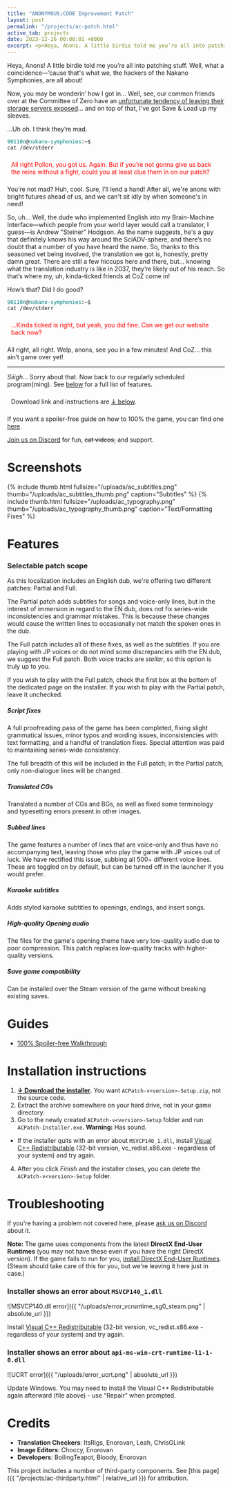```yaml
---
title: "ANONYMOUS;CODE Improvement Patch"
layout: post
permalink: "/projects/ac-patch.html"
active_tab: projects
date: 2023-12-26 00:00:01 +0000
excerpt: <p>Heya, Anons. A little birdie told me you’re all into patchin’ stuff. Well, what a coincidence—’cause that's what we, the hackers of the Nakano Symphonies, are all about! - 90110n</p>
---
```


Heya, Anons! A little birdie told me you’re all into patching stuff. Well, what a coincidence—’cause that's what we, the hackers of the Nakano Symphonies, are all about!

Now, you may be wonderin’ how I got in... Well, see, our common friends over at the Committee of Zero have an [unfortunate tendency of leaving their storage servers exposed](https://www.youtube-nocookie.com/embed/5Zokz2QvNeU)... and on top of that, I've got Save & Load up my sleeves.

...Uh oh. I think they’re mad.

<code><a style="color: teal; text-decoration: none;">90110n</a>@<a style="color: teal; text-decoration: none;">nakano-symphonies</a>:~$ cat /dev/stderr</code>
<div style="border: 1px solid #fff; padding: 8px;">
  <a style="color: red; text-decoration: none;">All right Pollon, you got us. Again. But if you’re not gonna give us back the reins without a fight, could you at least clue them in on our patch?</a>
</div>

You’re not mad? Huh, cool. Sure, I’ll lend a hand! After all, we're anons with bright futures ahead of us, and we can't sit idly by when someone's in need!

So, uh... Well, the dude who implemented English into my Brain-Machine Interface—which people from your world layer would call a translator, I guess—is Andrew "Steiner" Hodgson. As the name suggests, he's a guy that definitely knows his way around the SciADV-sphere, and there’s no doubt that a number of you have heard the name. So, thanks to this seasoned vet being involved, the translation we got is, honestly, pretty damn great. There are still a few hiccups here and there, but... knowing what the translation industry is like in 2037, they’re likely out of his reach. So that’s where my, uh, kinda-ticked friends at CoZ come in!

How’s that? Did I do good?

<code><a style="color: teal; text-decoration: none;">90110n</a>@<a style="color: teal; text-decoration: none;">nakano-symphonies</a>:~$ cat /dev/stderr</code>
<div style="border: 1px solid #fff; padding: 8px;">
  <a style="color: red; text-decoration: none;">...Kinda ticked is right, but yeah, you did fine. Can we get our website back now?</a>
</div>

All right, all right. Welp, anons, see you in a few minutes! And CoZ... this ain’t game over yet!

<hr>

*Siiigh*... Sorry about that. Now back to our regularly scheduled program(ming). See [below](#features) for a full list of features.

<div style="border: 1px solid #fff; padding: 8px;">
Download link and instructions are <a href="#guides">↓ below</a>.
</div>

If you want a spoiler-free guide on how to 100% the game, you can find one [here](https://www.kirikiribasara.com/2023/09/03/anonymouscode-100-guide/).

[Join us on Discord](https://discord.gg/rq4GGCh) for fun, ~~cat videos,~~ and support.

# Screenshots

{% include thumb.html fullsize="/uploads/ac_subtitles.png" thumb="/uploads/ac_subtitles_thumb.png" caption="Subtitles" %}
{% include thumb.html fullsize="/uploads/ac_typography.png" thumb="/uploads/ac_typography_thumb.png" caption="Text/Formatting Fixes" %}

# <a name="features"></a>Features

### Selectable patch scope
As this localization includes an English dub, we're offering two different patches: Partial and Full.

The Partial patch adds subtitles for songs and voice-only lines, but in the interest of immersion in regard to the EN dub, does not fix series-wide inconsistencies and grammar mistakes. This is because these changes would cause the written lines to occasionally not match the spoken ones in the dub.

The Full patch includes all of these fixes, as well as the subtitles. If you are playing with JP voices or do not mind some discrepancies with the EN dub, we suggest the Full patch. Both voice tracks are *stellar*, so this option is truly up to you.

If you wish to play with the Full patch, check the first box at the bottom of the dedicated page on the installer. If you wish to play with the Partial patch, leave it unchecked.

##### Script fixes

A full proofreading pass of the game has been completed, fixing slight grammatical issues, minor typos and wording issues, inconsistencies with text formatting, and a handful of translation fixes. Special attention was paid to maintaining series-wide consistency.

The full breadth of this will be included in the Full patch; in the Partial patch, only non-dialogue lines will be changed.

##### Translated CGs

Translated a number of CGs and BGs, as well as fixed some terminology and typesetting errors present in other images.

##### Subbed lines

The game features a number of lines that are voice-only and thus have no accompanying text, leaving those who play the game with JP voices out of luck. We have rectified this issue, subbing all 500+ different voice lines. These are toggled on by default, but can be turned off in the launcher if you would prefer.

##### Karaoke subtitles

Adds styled karaoke subtitles to openings, endings, and insert songs.

##### High-quality Opening audio

The files for the game's opening theme have very low-quality audio due to poor compression. This patch replaces low-quality tracks with higher-quality versions.

##### Save game compatibility

Can be installed over the Steam version of the game without breaking existing saves.

# <a name="guides"></a>Guides

* [100% Spoiler-free Walkthrough](https://www.kirikiribasara.com/2023/09/03/anonymouscode-100-guide/)

# Installation instructions

1. **[↓ Download the installer](https://github.com/CommitteeOfZero/ac-patch/releases).** You want `ACPatch-v<version>-Setup.zip`, not the source code.
2. Extract the archive somewhere on your hard drive, not in your game directory.
3. Go to the newly created `ACPatch-v<version>-Setup` folder and run `ACPatch-Installer.exe`. **Warning:** Has sound.
  * If the installer quits with an error about `MSVCP140_1.dll`, install [Visual C++ Redistributable](https://aka.ms/vs/16/release/vc_redist.x86.exe) (32-bit version, vc_redist.x86.exe - regardless of your system) and try again.
4. After you click *Finish* and the installer closes, you can delete the `ACPatch-v<version>-Setup` folder.

# Troubleshooting

If you're having a problem not covered here, please [ask us on Discord](https://discord.gg/rq4GGCh) about it.

**Note:** The game uses components from the latest **DirectX End-User Runtimes** (you may not have these even if you have the right DirectX version). If the game fails to run for you, [install DirectX End-User Runtimes](https://www.microsoft.com/en-us/download/details.aspx?id=35). (Steam should take care of this for you, but we're leaving it here just in case.)

### Installer shows an error about `MSVCP140_1.dll`

![MSVCP140.dll error]({{ "/uploads/error_vcruntime_sg0_steam.png" | absolute_url }})

Install [Visual C++ Redistributable](https://aka.ms/vs/16/release/vc_redist.x86.exe) (32-bit version, vc_redist.x86.exe - regardless of your system) and try again.

### Installer shows an error about `api-ms-win-crt-runtime-l1-1-0.dll`

![UCRT error]({{ "/uploads/error_ucrt.png" | absolute_url }})

Update Windows. You may need to install the Visual C++ Redistributable again afterward (file above) - use “Repair” when prompted.

# Credits

* **Translation Checkers**: ItsRigs, Enorovan, Leah, ChrisGLink
* **Image Editors**: Choccy, Enorovan
* **Developers**: BoilingTeapot, Bloody, Enorovan

This project includes a number of third-party components. See [this page]({{ "/projects/ac-thirdparty.html" | relative_url }}) for attribution.
